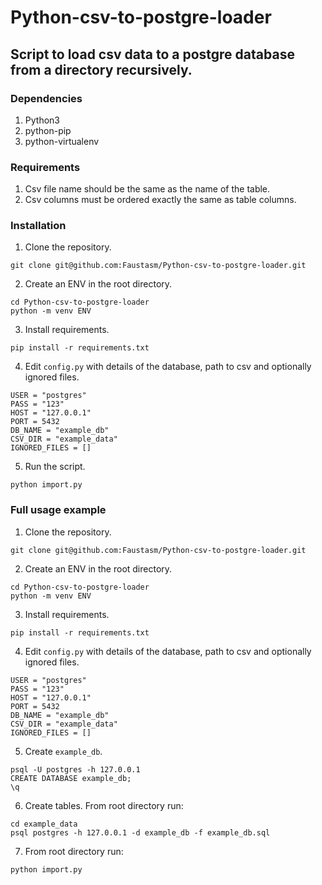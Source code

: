 # Python-csv-to-postgre-loader
## Script to load csv data to a postgre database from a directory recursively.

### Dependencies
1. Python3
2. python-pip
3. python-virtualenv


### Requirements
1. Csv file name should be the same as the name of the table.
2. Csv columns must be ordered exactly the same as table columns.


### Installation

1. Clone the repository.
```
git clone git@github.com:Faustasm/Python-csv-to-postgre-loader.git
```
2. Create an ENV in the root directory.
```
cd Python-csv-to-postgre-loader
python -m venv ENV
```
3. Install requirements.
```
pip install -r requirements.txt
```
4. Edit `config.py` with details of the database, path to csv and optionally ignored files.
```
USER = "postgres"
PASS = "123"
HOST = "127.0.0.1"
PORT = 5432
DB_NAME = "example_db"
CSV_DIR = "example_data"
IGNORED_FILES = []

```
5. Run the script.
```
python import.py
```


### Full usage example

1. Clone the repository.
```
git clone git@github.com:Faustasm/Python-csv-to-postgre-loader.git
```

2. Create an ENV in the root directory.
```
cd Python-csv-to-postgre-loader
python -m venv ENV
```

3. Install requirements.
```
pip install -r requirements.txt
```

4. Edit `config.py` with details of the database, path to csv and optionally ignored files.
```
USER = "postgres"
PASS = "123"
HOST = "127.0.0.1"
PORT = 5432
DB_NAME = "example_db"
CSV_DIR = "example_data"
IGNORED_FILES = []

```

5. Create `example_db`.
```
psql -U postgres -h 127.0.0.1
CREATE DATABASE example_db;
\q
```

6. Create tables. From root directory run:
```
cd example_data
psql postgres -h 127.0.0.1 -d example_db -f example_db.sql
```

7. From root directory run:
```
python import.py
```
